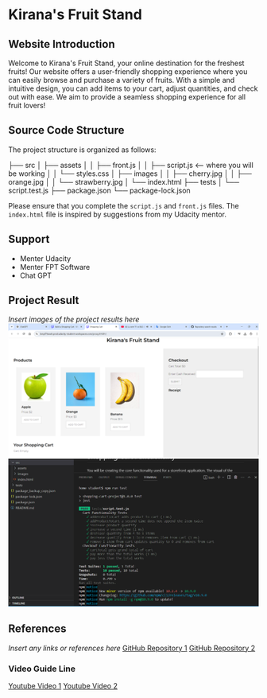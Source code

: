 # Kirana's Fruit Stand

## Website Introduction
Welcome to Kirana's Fruit Stand, your online destination for the freshest fruits! Our website offers a user-friendly shopping experience where you can easily browse and purchase a variety of fruits. With a simple and intuitive design, you can add items to your cart, adjust quantities, and check out with ease. We aim to provide a seamless shopping experience for all fruit lovers!

## Source Code Structure
The project structure is organized as follows:

├── src 
│ ├── assets 
│ │ ├── front.js 
│ │ ├── script.js <-- where you will be working 
│ │ └── styles.css 
│ ├── images 
│ │ ├── cherry.jpg 
│ │ ├── orange.jpg 
│ │ └── strawberry.jpg 
│ └── index.html 
├── tests 
│ └── script.test.js 
├── package.json 
└── package-lock.json


Please ensure that you complete the `script.js` and `front.js` files. The `index.html` file is inspired by suggestions from my Udacity mentor.

## Support
- Menter Udacity
- Menter FPT Software
- Chat GPT


## Project Result
*Insert images of the project results here*
![Result Screenshot UI](cd2073-intro-to-js-1-project-starter-main/starter/src/images/Result.png)  
![Result Screenshot run test](cd2073-intro-to-js-1-project-starter-main/starter/src/images/npm_runt_test.png)  

## References
*Insert any links or references here*
[GitHub Repository 1](https://github.com/lucianogasparotto/Building-a-Shopping-Cart.git)
[GitHub Repository 2](https://github.com/carl819/shoppingcart.git)

### Video Guide Line
[Youtube Video 1](https://www.youtube.com/watch?v=gXWohFYrI0M)
[Youtube Video 2](https://www.youtube.com/watch?v=e6NYBQ6NU74&t=266s)
